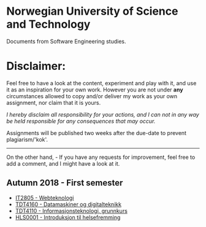 # Norwegian University of Science and Technology
Documents from Software Engineering studies.

# Disclaimer:  
Feel free to have a look at the content, experiment and play with it, and use it as an inspiration for your own work. However you are not under **any** circumstances allowed to copy and/or deliver my work as your own assignment, nor claim that it is yours.

*I hereby disclaim all responsibility for your actions, and I can not in any way be held responsible for any consequences that may occur.*

Assignments will be published two weeks after the due-date to prevent plagiarism/'kok'.  

<hr>

On the other hand, - If you have any requests for improvement, feel free to add a comment, and I might have a look at it.

## Autumn 2018 - First semester
- [IT2805 - Webteknologi](https://github.com/Lekesoldat/NTNU/tree/master/IT2805%20-%20Webteknologi)
- [TDT4160 -  Datamaskiner og digitalteknikk](https://github.com/Lekesoldat/NTNU/tree/master/TDT4160%20-%20Datamaskiner%20og%20digitalteknikk/)
- [TDT4110 - Informasjonsteknologi, grunnkurs](https://github.com/Lekesoldat/NTNU/tree/master/TDT4110%20-%20Informasjonsteknologi%2C%20grunnkurs)
- [HLS0001 - Introduksjon til helsefremming](https://github.com/Lekesoldat/NTNU/tree/master/HLS0001%20-%20Introduksjon%20til%20helsefremming)
